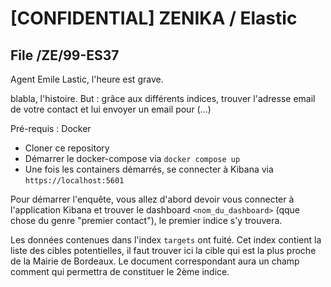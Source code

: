 # [CONFIDENTIAL] ZENIKA / Elastic
## File /ZE/99-ES37

Agent Emile Lastic, l'heure est grave.

blabla, l'histoire.
But : grâce aux différents indices, trouver l'adresse email de votre contact et lui envoyer un email pour (...)

Pré-requis : Docker

* Cloner ce repository
* Démarrer le docker-compose via `docker compose up`
* Une fois les containers démarrés, se connecter à Kibana via `https://localhost:5601`

Pour démarrer l'enquête, vous allez d'abord devoir vous connecter à l'application Kibana et trouver le dashboard `<nom_du_dashboard>` (qque chose du genre "premier contact"), le premier indice s'y trouvera.

Les données contenues dans l'index `targets` ont fuité. Cet index contient la liste des cibles potentielles, il faut trouver ici la cible qui est la plus proche de la Mairie de Bordeaux.
Le document correspondant aura un champ comment qui permettra de constituer le 2ème indice.

